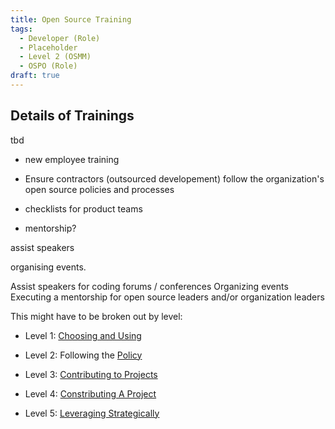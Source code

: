 ```yaml
---
title: Open Source Training
tags: 
  - Developer (Role)
  - Placeholder
  - Level 2 (OSMM)
  - OSPO (Role)
draft: true
---
```





## Details of Trainings

tbd


- new employee training
- Ensure contractors (outsourced developement) follow the organization's open source policies and processes
 
- checklists for product teams

- mentorship?


assist speakers 

organising events.

Assist speakers for coding forums / conferences
Organizing events
Executing a mentorship for open source leaders and/or organization leaders


This might have to be broken out by level:


- Level 1: [Choosing and Using](Choosing-And-Using)

- Level 2: Following the [Policy](../Artifacts/Policy)

- Level 3: [Contributing to Projects](Contributing-To-Projects)

- Level 4: [Constributing A Project](Contributing-A-Project)

- Level 5: [Leveraging Strategically](Leveraging-Strategically)


